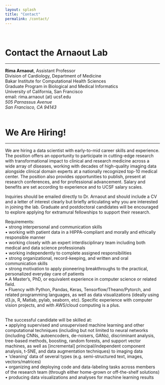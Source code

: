 ```yaml
---
layout: splash
title: "Contact"
permalink: /contact/
---
```


<!--Header Image-->
<div class="jumbotron">
  <center><img src="{{ site.baseurl }}/assets/image/heart_graphic_white.png" alt=""></center>
  <br>
</div>

<h1 id="join-us"> Contact the Arnaout Lab </h1>
<hr>

<strong>Rima Arnaout</strong>, Assistant Professor <br>
Division of Cardiology, Department of Medicine <br>
Bakar Institute for Computational Health Sciences <br>
Graduate Program in Biological and Medical Informatics <br>
University of California, San Francisco <br>
email: rima.arnaout (at) ucsf.edu <br>
<i>505 Parnassus Avenue</i> <br>
<i>San Francisco, CA 94143</i> <br>
<br>

<h1 id="join-us"> We Are Hiring! </h1>
<hr>

We are hiring a data scientist with early-to-mid career skills and experience. The position offers an opportunity to participate in cutting-edge research with transformational impact to clinical and research medicine across a wide array of diseases, working with decades of high-quality imaging data alongside clinical domain experts at a nationally recognized top-10 medical center. The position also provides opportunities to publish, present at research conferences, and for professional advancement. Salary and benefits are set according to experience and to UCSF salary scales.

Inquiries should be emailed directly to Dr. Arnaout and should include a CV and a letter of interest clearly but briefly articulating why you are interested in joining the lab. Graduate and postdoctoral candidates will be encouraged to explore applying for extramural fellowships to support their research.

Requirements:<br>
•	strong interpersonal and communication skills<br>
•	working with patient data in a HIPPA-compliant and morally and ethically responsible manner<br>
•	working closely with an expert interdisciplinary team including both medical and data science professionals<br>
•	working independently to complete assigned responsibilities<br>
•	strong organizational, record-keeping, and written and oral communication skills<br>
•	strong motivation to apply pioneering breakthroughs to the practical, personalized everyday care of patients<br>
•	A Master’s, PhD, or equivalent experience in computer science or related field.<br>
•	Fluency with Python, Pandas, Keras, Tensorflow/Theano/Pytorch, and related programming languages, as well as data visualizations (ideally using d3.js, R, Matlab, pylab, seaborn, etc). Specific experience with computer vision projects, and with AWS/cloud computing is a plus.<br>
<br>

The successful candidate will be skilled at: <br>
•	applying supervised and unsupervised machine learning and other computational techniques (including but not limited to neural networks (including CNNs, autoencoders, de-noisers, GANs), discriminant analysis, tree-based methods, boosting, random forests, and support vector machines, as well as [incremental] principal/independent component analysis, t-SNE, and data augmentation techniques) to imaging data<br>
•	‘cleaning’ data of several types (e.g. semi-structured text, images, vectors/matrices)<br>
•	organizing and deploying code and data-labeling tasks across members of the research team (through either home-grown or off-the-shelf solutions)<br>
•	producing data visualizations and analyses for machine learning results<br><br>



<!-- If you think machine learning will revolutionize healthcare, come work with us! Students, postdocs, residents/fellows with clinical and/or computational backgrounds are encouraged to apply to work with us. 
  

<strong>Position Announcement — Data Engineer</strong><br>
<br>
The Arnaout laboratory at UCSF seeks a highly motivated data engineer to harmonize hospital-wide imaging data and associated tools for research.
<br>
In addition to the above, the successful candidate will:<br>
•	be proficient in designing and implementing a system to scale preprocessing, storage, query, and transfer of hospital-wide medical imaging data as well as related clinical metadata, through structured (eg SQL) or unstructured databases<br>
•	be proficient in mining and ‘cleaning’ data of several types (e.g. semi-structured text, images, vectors/matrices)<br>
•	be proficient in organizing and deploying code and data-labeling tasks across members of the research team (through either home-grown or off-the-shelf solutions)<br>
<br>
Requirements:<br>
•	A Master’s, PhD, or similar degree in computer science or related field. Would consider a candidate with an alternate background with demonstrated experience in computer science and biomedical research (e.g., MD with dedicated clinical informatics or data engineering fellowship training; BS with demonstrated postgraduate experience in data engineering).<br>
•	Fluency with Python, SQL, distributed/cloud computing (e.g. AWS, GCP), shell scripting. Proficiency in applying supervised machine learning techniques (eg neural networks, random forests, and support vector machines) to medical data is a plus.<br>
<br>
<br>

<strong>Position Announcement — Data Scientist</strong><br>
<br>
The Arnaout laboratory at UCSF seeks a highly motivated data scientist to develop and implement deep-learning and related methods to revolutionize cardiovascular imaging.
<br>
In addition to the above, the successful candidate will:<br>
•	be proficient in ‘cleaning’ data of several types (e.g. semi-structured text, images, vectors/matrices)<br>
•	be proficient in applying supervised and unsupervised machine learning and other computational techniques (including but not limited to neural networks, discriminant analysis, tree-based methods, boosting, random forests, and support vector machines, as well as [incremental] principal/independent component analysis, t-SNE, and data augmentation techniques) to imaging data<br>
•	be proficient in producing excellent data visualizations and analyses for machine learning results<br><br>
<br>
Requirements:<br> 
•	A Master’s, PhD, or similar degree in computer science or related field. Would consider a candidate with an alternate background with demonstrated experience in computer science and biomedical research (e.g., MD with dedicated clinical informatics or data science fellowship training; BS with demonstrated postgraduate experience in machine learning)<br>
•	Fluency with Python, Pandas, Keras, Tensorflow/Theano, and related programming languages, as well as data visualizations (ideally using d3.js, R, Matlab, pylab, seaborn, etc). Specific experience with computer vision projects, and with AWS/cloud computing is a plus.<br>
<br>
 -->